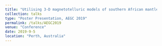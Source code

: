 ```yaml
---
title: "Utilising 3-D magnetotelluric models of southern African mantle to constrain hydrogen content and compositional variations."
collection: talks
type: "Poster Presentation, AEGC 2019"
permalink: /talks/AEGC2019
venue: "Conference"
date: 2019-9-5
location: "Perth, Australia"
---
```

